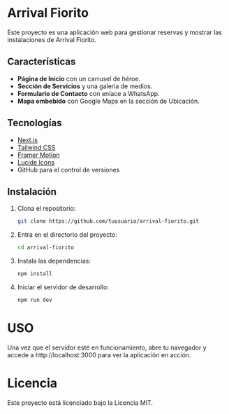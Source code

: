 # Arrival Fiorito

Este proyecto es una aplicación web para gestionar reservas y mostrar las instalaciones de Arrival Fiorito.

## Características

- **Página de Inicio** con un carrusel de héroe.
- **Sección de Servicios** y una galería de medios.
- **Formulario de Contacto** con enlace a WhatsApp.
- **Mapa embebido** con Google Maps en la sección de Ubicación.

## Tecnologías

- [Next.js](https://nextjs.org/)
- [Tailwind CSS](https://tailwindcss.com/)
- [Framer Motion](https://www.framer.com/motion/)
- [Lucide Icons](https://lucide.dev/)
- GitHub para el control de versiones

## Instalación

1. Clona el repositorio:

   ```bash
   git clone https://github.com/tuusuario/arrival-fiorito.git

2. Entra en el directorio del proyecto:

    ```bash
    cd arrival-fiorito

3. Instala las dependencias:

    ```bash
    npm install

4. Iniciar el servidor de desarrollo:

    ```bash
    npm run dev

# USO

Una vez que el servidor esté en funcionamiento, abre tu navegador y accede a http://localhost:3000 para ver la aplicación en acción.

# Licencia

Este proyecto está licenciado bajo la Licencia MIT.